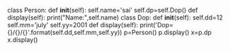 class Person:
    def __init__(self):
        self.name='sai'
        self.dp=self.Dop()
    def display(self):
        print("Name:",self.name)
    class Dop:
        def __init__(self):
            self.dd=12
            self.mm='july'
            self.yy=2001
        def display(self):
            print('Dop={}/{}/{}'.format(self.dd,self.mm,self.yy))
p=Person()
p.display()
x=p.dp
x.display()
